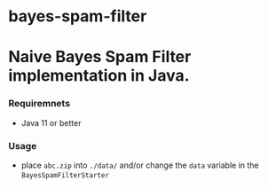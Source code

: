 # bayes-spam-filter
Naive Bayes Spam Filter implementation in Java.
=======
### Requiremnets
* Java 11 or better
### Usage
* place `abc.zip` into `./data/` and/or change the `data` variable in the `BayesSpamFilterStarter`
